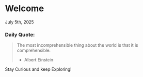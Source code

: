 # Welcome

July 5th, 2025

### Daily Quote:
> The most incomprehensible thing about the world is that it is comprehensible.
> 	- Albert Einstein

Stay Curious and keep Exploring!
